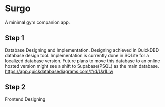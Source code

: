 # Surgo
A minimal gym companion app.


## Step 1 
Database Designing and Implementation.
Designing achieved in QuickDBD database design tool.
Implementation is currently done in SQLite for a localized database version.
Future plans to move this database to an online hosted version might see a shift to Supabase(PSQL) as the main database.
https://app.quickdatabasediagrams.com/#/d/Ua1LIw 

## Step 2 
Frontend Designing
